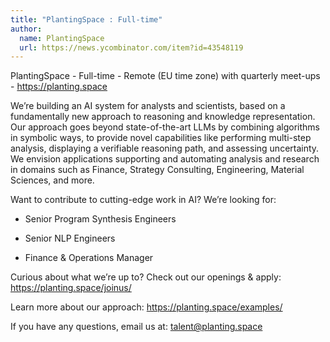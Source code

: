 ```yaml
---
title: "PlantingSpace : Full-time"
author:
  name: PlantingSpace
  url: https://news.ycombinator.com/item?id=43548119
---
```

PlantingSpace - Full-time - Remote (EU time zone) with quarterly meet-ups - <a href="https:&#x2F;&#x2F;planting.space" rel="nofollow">https:&#x2F;&#x2F;planting.space</a>

We’re building an AI system for analysts and scientists, based on a fundamentally new approach to reasoning and knowledge representation. Our approach goes beyond state-of-the-art LLMs by combining algorithms in symbolic ways, to provide novel capabilities like performing multi-step analysis, displaying a verifiable reasoning path, and assessing uncertainty. We envision applications supporting and automating analysis and research in domains such as Finance, Strategy Consulting, Engineering, Material Sciences, and more.

Want to contribute to cutting-edge work in AI? We’re looking for:

* Senior Program Synthesis Engineers

* Senior NLP Engineers

* Finance &amp; Operations Manager

Curious about what we’re up to? Check out our openings &amp; apply: <a href="https:&#x2F;&#x2F;planting.space&#x2F;joinus&#x2F;" rel="nofollow">https:&#x2F;&#x2F;planting.space&#x2F;joinus&#x2F;</a>

Learn more about our approach: <a href="https:&#x2F;&#x2F;planting.space&#x2F;examples&#x2F;" rel="nofollow">https:&#x2F;&#x2F;planting.space&#x2F;examples&#x2F;</a>

If you have any questions, email us at: talent@planting.space
<JobApplication />
